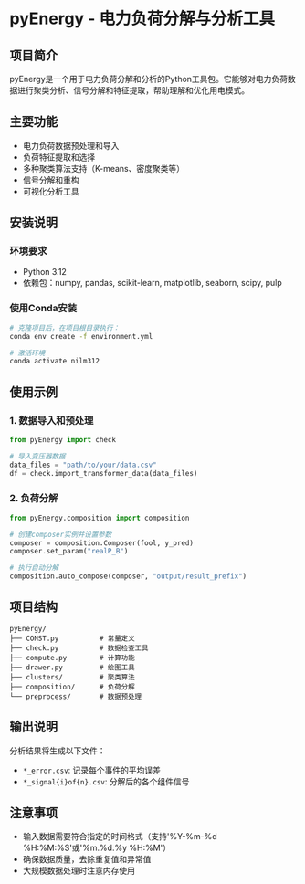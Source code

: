 # pyEnergy - 电力负荷分解与分析工具

## 项目简介

pyEnergy是一个用于电力负荷分解和分析的Python工具包。它能够对电力负荷数据进行聚类分析、信号分解和特征提取，帮助理解和优化用电模式。

## 主要功能

- 电力负荷数据预处理和导入
- 负荷特征提取和选择
- 多种聚类算法支持（K-means、密度聚类等）
- 信号分解和重构
- 可视化分析工具

## 安装说明

### 环境要求

- Python 3.12
- 依赖包：numpy, pandas, scikit-learn, matplotlib, seaborn, scipy, pulp

### 使用Conda安装

```bash
# 克隆项目后，在项目根目录执行：
conda env create -f environment.yml

# 激活环境
conda activate nilm312
```

## 使用示例

### 1. 数据导入和预处理

```python
from pyEnergy import check

# 导入变压器数据
data_files = "path/to/your/data.csv"
df = check.import_transformer_data(data_files)
```

### 2. 负荷分解

```python
from pyEnergy.composition import composition

# 创建composer实例并设置参数
composer = composition.Composer(fool, y_pred)
composer.set_param("realP_B")

# 执行自动分解
composition.auto_compose(composer, "output/result_prefix")
```

## 项目结构

```
pyEnergy/
├── CONST.py          # 常量定义
├── check.py          # 数据检查工具
├── compute.py        # 计算功能
├── drawer.py         # 绘图工具
├── clusters/         # 聚类算法
├── composition/      # 负荷分解
└── preprocess/       # 数据预处理
```

## 输出说明

分析结果将生成以下文件：
- `*_error.csv`: 记录每个事件的平均误差
- `*_signal{i}of{n}.csv`: 分解后的各个组件信号

## 注意事项

- 输入数据需要符合指定的时间格式（支持'%Y-%m-%d %H:%M:%S'或'%m.%d.%y %H:%M'）
- 确保数据质量，去除重复值和异常值
- 大规模数据处理时注意内存使用